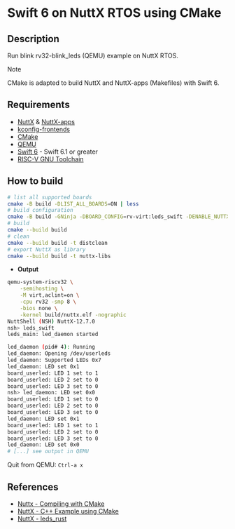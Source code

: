 # Swift 6 on NuttX RTOS using CMake

## Description

Run blink rv32-blink_leds (QEMU) example on NuttX RTOS.

> [!NOTE]
> CMake is adapted to build NuttX and NuttX-apps (Makefiles) with Swift 6.

## Requirements

- [NuttX](https://github.com/apache/nuttx) & [NuttX-apps](https://github.com/apache/nuttx-apps)
- [kconfig-frontends](https://bitbucket.org/nuttx/tools)
- [CMake](https://cmake.org/download/)
- [QEMU](https://www.qemu.org/)
- [Swift 6](https://swift.org/download/) - Swift 6.1 or greater
- [RISC-V GNU Toolchain](https://github.com/riscv-collab/riscv-gnu-toolchain/releases)

## How to build

```bash
# list all supported boards
cmake -B build -DLIST_ALL_BOARDS=ON | less
# build configuration
cmake -B build -GNinja -DBOARD_CONFIG=rv-virt:leds_swift -DENABLE_NUTTX_TRACE=[ON|OFF]
# build
cmake --build build
# clean
cmake --build build -t distclean
# export NuttX as library
cmake --build build -t nuttx-libs
```

- **Output**
```bash
qemu-system-riscv32 \
    -semihosting \
    -M virt,aclint=on \
    -cpu rv32 -smp 8 \
    -bios none \
    -kernel build/nuttx.elf -nographic
NuttShell (NSH) NuttX-12.7.0
nsh> leds_swift
leds_main: led_daemon started

led_daemon (pid# 4): Running
led_daemon: Opening /dev/userleds
led_daemon: Supported LEDs 0x7
led_daemon: LED set 0x1
board_userled: LED 1 set to 1
board_userled: LED 2 set to 0
board_userled: LED 3 set to 0
nsh> led_daemon: LED set 0x0
board_userled: LED 1 set to 0
board_userled: LED 2 set to 0
board_userled: LED 3 set to 0
led_daemon: LED set 0x1
board_userled: LED 1 set to 1
board_userled: LED 2 set to 0
board_userled: LED 3 set to 0
led_daemon: LED set 0x0
# [...] see output in QEMU
```

Quit from QEMU: `Ctrl-a x`

## References

- [Nuttx - Compiling with CMake](https://nuttx.apache.org/docs/latest/quickstart/compiling_cmake.html)
- [NuttX - C++ Example using CMake](https://nuttx.apache.org/docs/latest/guides/cpp_cmake.html)
- [NuttX - leds_rust](https://lupyuen.github.io/articles/rust6)